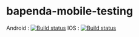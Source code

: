# bapenda-mobile-testing

Android : [![Build status](https://build.appcenter.ms/v0.1/apps/cd29bc50-1978-4669-860a-6109a709eb57/branches/testing/badge)](https://appcenter.ms)
IOS : [![Build status](https://build.appcenter.ms/v0.1/apps/66d42298-77ce-4c43-b27a-addd752ce734/branches/development/badge)](https://appcenter.ms)
